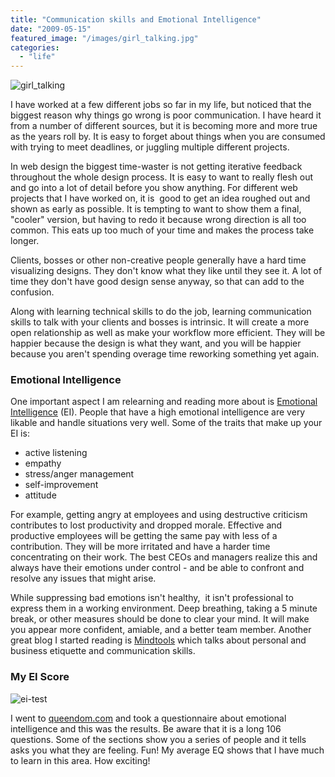 ```yaml
---
title: "Communication skills and Emotional Intelligence"
date: "2009-05-15"
featured_image: "/images/girl_talking.jpg"
categories: 
  - "life"
---
```


![girl_talking](/images/girl_talking.jpg "girl_talking")

I have worked at a few different jobs so far in my life, but noticed that the biggest reason why things go wrong is poor communication. I have heard it from a number of different sources, but it is becoming more and more true as the years roll by. It is easy to forget about things when you are consumed with trying to meet deadlines, or juggling multiple different projects.

In web design the biggest time-waster is not getting iterative feedback throughout the whole design process. It is easy to want to really flesh out and go into a lot of detail before you show anything. For different web projects that I have worked on, it is  good to get an idea roughed out and shown as early as possible. It is tempting to want to show them a final, "cooler" version, but having to redo it because wrong direction is all too common. This eats up too much of your time and makes the process take longer.

Clients, bosses or other non-creative people generally have a hard time visualizing designs. They don't know what they like until they see it. A lot of time they don't have good design sense anyway, so that can add to the confusion.

Along with learning technical skills to do the job, learning communication skills to talk with your clients and bosses is intrinsic. It will create a more open relationship as well as make your workflow more efficient. They will be happier because the design is what they want, and you will be happier because you aren't spending overage time reworking something yet again.

### Emotional Intelligence

One important aspect I am relearning and reading more about is [Emotional Intelligence](http://en.wikipedia.org/wiki/Emotional_intelligence) (EI). People that have a high emotional intelligence are very likable and handle situations very well. Some of the traits that make up your EI is:

- active listening
- empathy
- stress/anger management
- self-improvement
- attitude

For example, getting angry at employees and using destructive criticism contributes to lost productivity and dropped morale. Effective and productive employees will be getting the same pay with less of a contribution. They will be more irritated and have a harder time concentrating on their work. The best CEOs and managers realize this and always have their emotions under control - and be able to confront and resolve any issues that might arise.

While suppressing bad emotions isn't healthy,  it isn't professional to express them in a working environment. Deep breathing, taking a 5 minute break, or other measures should be done to clear your mind. It will make you appear more confident, amiable, and a better team member. Another great blog I started reading is [Mindtools](http://www.mindtools.com/) which talks about personal and business etiquette and communication skills.

### My EI Score

![ei-test](/images/ei-test.gif "ei-test")

I went to [queendom.com](http://www.queendom.com/tests/access_page/index.htm?idRegTest=1121) and took a questionnaire about emotional intelligence and this was the results. Be aware that it is a long 106 questions. Some of the sections show you a series of people and it tells asks you what they are feeling. Fun! My average EQ shows that I have much to learn in this area. How exciting!
